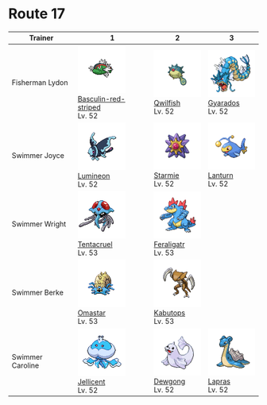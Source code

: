 # Route 17

| Trainer          | 1                                                                                                                         | 2                                                                                                     | 3                                                                                                 |
| ---------------- | ------------------------------------------------------------------------------------------------------------------------- | ----------------------------------------------------------------------------------------------------- | ------------------------------------------------------------------------------------------------- |
| Fisherman Lydon  | ![basculin-red-striped](../../img/pokemon/550.png) <br/>[Basculin-red-striped](/blaze-black-wiki/pokemon/550) <br/>Lv. 52 | ![qwilfish](../../img/pokemon/211.png) <br/>[Qwilfish](/blaze-black-wiki/pokemon/211) <br/>Lv. 52     | ![gyarados](../../img/pokemon/130.png) <br/>[Gyarados](/blaze-black-wiki/pokemon/130) <br/>Lv. 52 |
| Swimmer Joyce    | ![lumineon](../../img/pokemon/457.png) <br/>[Lumineon](/blaze-black-wiki/pokemon/457) <br/>Lv. 52                         | ![starmie](../../img/pokemon/121.png) <br/>[Starmie](/blaze-black-wiki/pokemon/121) <br/>Lv. 52       | ![lanturn](../../img/pokemon/171.png) <br/>[Lanturn](/blaze-black-wiki/pokemon/171) <br/>Lv. 52   |
| Swimmer Wright   | ![tentacruel](../../img/pokemon/073.png) <br/>[Tentacruel](/blaze-black-wiki/pokemon/073) <br/>Lv. 53                     | ![feraligatr](../../img/pokemon/160.png) <br/>[Feraligatr](/blaze-black-wiki/pokemon/160) <br/>Lv. 53 |
| Swimmer Berke    | ![omastar](../../img/pokemon/139.png) <br/>[Omastar](/blaze-black-wiki/pokemon/139) <br/>Lv. 53                           | ![kabutops](../../img/pokemon/141.png) <br/>[Kabutops](/blaze-black-wiki/pokemon/141) <br/>Lv. 53     |
| Swimmer Caroline | ![jellicent](../../img/pokemon/593.png) <br/>[Jellicent](/blaze-black-wiki/pokemon/593) <br/>Lv. 52                       | ![dewgong](../../img/pokemon/087.png) <br/>[Dewgong](/blaze-black-wiki/pokemon/087) <br/>Lv. 52       | ![lapras](../../img/pokemon/131.png) <br/>[Lapras](/blaze-black-wiki/pokemon/131) <br/>Lv. 52     |